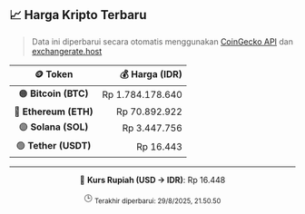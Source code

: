 

<!-- HARGA_KRIPTO -->
## 📈 Harga Kripto Terbaru

> Data ini diperbarui secara otomatis menggunakan [CoinGecko API](https://www.coingecko.com/) dan [exchangerate.host](https://exchangerate.host/)

<div align="center">

| 🪙 Token | 💰 Harga (IDR) |
|:------:|---------------:|
| 🟠 **Bitcoin (BTC)**   | Rp 1.784.178.640 |
| 🔵 **Ethereum (ETH)**  | Rp 70.892.922 |
| 🟣 **Solana (SOL)**    | Rp 3.447.756 |
| 🟢 **Tether (USDT)**   | Rp 16.443 |

---

💱 **Kurs Rupiah (USD → IDR)**: Rp 16.448

🕒 <sub>Terakhir diperbarui: 29/8/2025, 21.50.50</sub>

</div>
<!-- /HARGA_KRIPTO -->